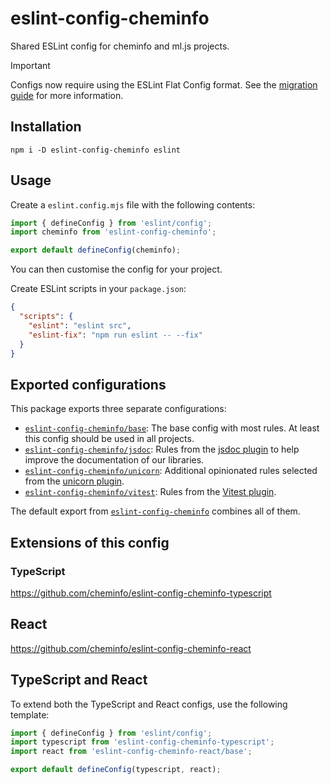 # eslint-config-cheminfo

Shared ESLint config for cheminfo and ml.js projects.

> [!IMPORTANT]  
> Configs now require using the ESLint Flat Config format.
> See the [migration guide](https://github.com/cheminfo/eslint-config/blob/main/MIGRATION.md) for more information.

## Installation

```console
npm i -D eslint-config-cheminfo eslint
```

## Usage

Create a `eslint.config.mjs` file with the following contents:

```js
import { defineConfig } from 'eslint/config';
import cheminfo from 'eslint-config-cheminfo';

export default defineConfig(cheminfo);
```

You can then customise the config for your project.

Create ESLint scripts in your `package.json`:

```json
{
  "scripts": {
    "eslint": "eslint src",
    "eslint-fix": "npm run eslint -- --fix"
  }
}
```

## Exported configurations

This package exports three separate configurations:

- [`eslint-config-cheminfo/base`](configs/base.js): The base config with most rules. At least this config should be used in all projects.
- [`eslint-config-cheminfo/jsdoc`](configs/jsdoc.js): Rules from the [jsdoc plugin](https://github.com/gajus/eslint-plugin-jsdoc) to help improve the documentation of our libraries.
- [`eslint-config-cheminfo/unicorn`](configs/unicorn.js): Additional opinionated rules selected from the [unicorn plugin](https://github.com/sindresorhus/eslint-plugin-unicorn).
- [`eslint-config-cheminfo/vitest`](configs/vitest.js): Rules from the [Vitest plugin](https://github.com/vitest-dev/eslint-plugin-vitest).

The default export from [`eslint-config-cheminfo`](configs/cheminfo.js) combines all of them.

## Extensions of this config

### TypeScript

https://github.com/cheminfo/eslint-config-cheminfo-typescript

## React

https://github.com/cheminfo/eslint-config-cheminfo-react

## TypeScript and React

To extend both the TypeScript and React configs, use the following template:

```js
import { defineConfig } from 'eslint/config';
import typescript from 'eslint-config-cheminfo-typescript';
import react from 'eslint-config-cheminfo-react/base';

export default defineConfig(typescript, react);
```
